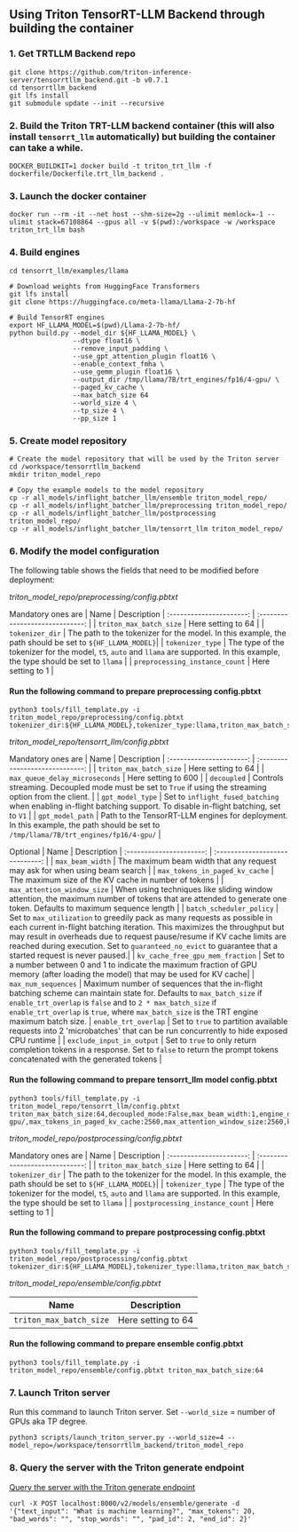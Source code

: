 ## Using Triton TensorRT-LLM Backend through building the container

### 1. Get TRTLLM Backend repo
```
git clone https://github.com/triton-inference-server/tensorrtllm_backend.git -b v0.7.1
cd tensorrtllm_backend
git lfs install
git submodule update --init --recursive
```

### 2. Build the Triton TRT-LLM backend container (this will also install `tensorrt_llm` automatically) but building the container can take a while.

```
DOCKER_BUILDKIT=1 docker build -t triton_trt_llm -f dockerfile/Dockerfile.trt_llm_backend .
```

### 3. Launch the docker container
```
docker run --rm -it --net host --shm-size=2g --ulimit memlock=-1 --ulimit stack=67108864 --gpus all -v $(pwd):/workspace -w /workspace  triton_trt_llm bash
```

### 4. Build engines
```
cd tensorrt_llm/examples/llama

# Download weights from HuggingFace Transformers
git lfs install
git clone https://huggingface.co/meta-llama/Llama-2-7b-hf

# Build TensorRT engines
export HF_LLAMA_MODEL=$(pwd)/Llama-2-7b-hf/
python build.py --model_dir ${HF_LLAMA_MODEL} \
                --dtype float16 \
                --remove_input_padding \
                --use_gpt_attention_plugin float16 \
                --enable_context_fmha \
                --use_gemm_plugin float16 \
                --output_dir /tmp/llama/7B/trt_engines/fp16/4-gpu/ \
                --paged_kv_cache \
                --max_batch_size 64
                --world_size 4 \
                --tp_size 4 \
                --pp_size 1
```

### 5. Create model repository
```
# Create the model repository that will be used by the Triton server
cd /workspace/tensorrtllm_backend
mkdir triton_model_repo

# Copy the example models to the model repository
cp -r all_models/inflight_batcher_llm/ensemble triton_model_repo/
cp -r all_models/inflight_batcher_llm/preprocessing triton_model_repo/
cp -r all_models/inflight_batcher_llm/postprocessing triton_model_repo/
cp -r all_models/inflight_batcher_llm/tensorrt_llm triton_model_repo/

```

### 6. Modify the model configuration
The following table shows the fields that need to be modified before deployment:

*triton_model_repo/preprocessing/config.pbtxt*

Mandatory ones are
| Name | Description
| :----------------------: | :-----------------------------: |
| `triton_max_batch_size` | Here setting to 64 |
| `tokenizer_dir` | The path to the tokenizer for the model. In this example, the path should be set to `${HF_LLAMA_MODEL}`|
| `tokenizer_type` | The type of the tokenizer for the model, `t5`, `auto` and `llama` are supported. In this example, the type should be set to `llama` |
| `preprocessing_instance_count` | Here setting to 1 |

#### Run the following command to prepare preprocessing config.pbtxt
```
python3 tools/fill_template.py -i triton_model_repo/preprocessing/config.pbtxt tokenizer_dir:${HF_LLAMA_MODEL},tokenizer_type:llama,triton_max_batch_size:64,preprocessing_instance_count:1
```


*triton_model_repo/tensorrt_llm/config.pbtxt*

Mandatory ones are
| Name | Description
| :----------------------: | :-----------------------------: |
| `triton_max_batch_size` | Here setting to 64 |
| `max_queue_delay_microseconds` | Here setting to 600 |
| `decoupled` | Controls streaming. Decoupled mode must be set to `True` if using the streaming option from the client. |
| `gpt_model_type` | Set to `inflight_fused_batching` when enabling in-flight batching support. To disable in-flight batching, set to `V1` |
| `gpt_model_path` | Path to the TensorRT-LLM engines for deployment. In this example, the path should be set to `/tmp/llama/7B/trt_engines/fp16/4-gpu/` |

Optional
| Name | Description
| :----------------------: | :-----------------------------: |
| `max_beam_width` | The maximum beam width that any request may ask for when using beam search |
| `max_tokens_in_paged_kv_cache` | The maximum size of the KV cache in number of tokens |
| `max_attention_window_size` | When using techniques like sliding window attention, the maximum number of tokens that are attended to generate one token. Defaults to maximum sequence length |
| `batch_scheduler_policy` | Set to `max_utilization` to greedily pack as many requests as possible in each current in-flight batching iteration. This maximizes the throughput but may result in overheads due to request pause/resume if KV cache limits are reached during execution. Set to `guaranteed_no_evict` to guarantee that a started request is never paused.|
| `kv_cache_free_gpu_mem_fraction` | Set to a number between 0 and 1 to indicate the maximum fraction of GPU memory (after loading the model) that may be used for KV cache|
| `max_num_sequences` | Maximum number of sequences that the in-flight batching scheme can maintain state for. Defaults to `max_batch_size` if `enable_trt_overlap` is `false` and to `2 * max_batch_size` if `enable_trt_overlap` is `true`, where `max_batch_size` is the TRT engine maximum batch size.
| `enable_trt_overlap` | Set to `true` to partition available requests into 2 'microbatches' that can be run concurrently to hide exposed CPU runtime |
| `exclude_input_in_output` | Set to `true` to only return completion tokens in a response. Set to `false` to return the prompt tokens concatenated with the generated tokens  |

#### Run the following command to prepare tensorrt_llm model config.pbtxt

```
python3 tools/fill_template.py -i triton_model_repo/tensorrt_llm/config.pbtxt triton_max_batch_size:64,decoupled_mode:False,max_beam_width:1,engine_dir:/tmp/llama/7B/trt_engines/fp16/4-gpu/,max_tokens_in_paged_kv_cache:2560,max_attention_window_size:2560,kv_cache_free_gpu_mem_fraction:0.5,exclude_input_in_output:True,enable_kv_cache_reuse:False,batching_strategy:inflight_batching,max_queue_delay_microseconds:600
```

*triton_model_repo/postprocessing/config.pbtxt*

Mandatory ones are
| Name | Description
| :----------------------: | :-----------------------------: |
| `triton_max_batch_size` | Here setting to 64 |
| `tokenizer_dir` | The path to the tokenizer for the model. In this example, the path should be set to `${HF_LLAMA_MODEL}`|
| `tokenizer_type` | The type of the tokenizer for the model, `t5`, `auto` and `llama` are supported. In this example, the type should be set to `llama` |
| `postprocessing_instance_count` | Here setting to 1 |

#### Run the following command to prepare postprocessing config.pbtxt
```
python3 tools/fill_template.py -i triton_model_repo/postprocessing/config.pbtxt tokenizer_dir:${HF_LLAMA_MODEL},tokenizer_type:llama,triton_max_batch_size:64,postprocessing_instance_count:1
```

*triton_model_repo/ensemble/config.pbtxt*

| Name | Description
| :----------------------: | :-----------------------------: |
| `triton_max_batch_size` | Here setting to 64 |

#### Run the following command to prepare ensemble config.pbtxt
```
python3 tools/fill_template.py -i triton_model_repo/ensemble/config.pbtxt triton_max_batch_size:64
```

### 7. Launch Triton server

Run this command to launch Triton server. Set `--world_size` = number of GPUs aka TP degree.

```
python3 scripts/launch_triton_server.py --world_size=4 --model_repo=/workspace/tensorrtllm_backend/triton_model_repo
```

### 8. Query the server with the Triton generate endpoint
[Query the server with the Triton generate endpoint](https://github.com/triton-inference-server/tensorrtllm_backend#query-the-server-with-the-triton-generate-endpoint)

```
curl -X POST localhost:8000/v2/models/ensemble/generate -d '{"text_input": "What is machine learning?", "max_tokens": 20, "bad_words": "", "stop_words": "", "pad_id": 2, "end_id": 2}'
```
